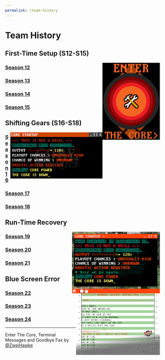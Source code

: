 ```yaml
---
permalink: /team-history
---
```


# Team History

## First-Time Setup (S12-S15)

<img src="./assets/enterTheCore.png" style="float: right" height="250" alt="ENTER THE CORE">


### [Season 12](/team-history/season12)    

### [Season 13](/team-history/season13)   

### [Season 14](/team-history/season14)  

### [Season 15](/team-history/season15)

## Shifting Gears (S16-S18)

<img src="./assets/coreOutput110.png" style="float: right" height="150" alt="Core Output: 110%!">

### [Season 16](/team-history/season16)

### [Season 17](/team-history/season17)

### [Season 18](/team-history/season18)

## Run-Time Recovery

<img src="./assets/coreOutput120.png" style="float: right" height="200" alt="Core Output: 120%!">

### [Season 19](/team-history/season19)

### [Season 20](/team-history/season20)

### [Season 21](/team-history/season21)

## Blue Screen Error

<img src="./assets/coreStatic.png" style="float: right" height="200" alt="END OF LINE">

### [Season 22](/team-history/season22)

### [Season 23](/team-history/season23)

### [Season 24](/team-history/season24)

---

Enter The Core, Terminal Messages and Goodbye Fax by [@ZweiHawke](https://twitter.com/zweihawke)






